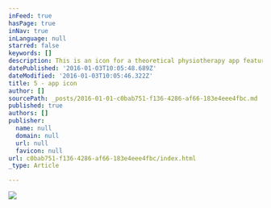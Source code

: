 ```yaml
---
inFeed: true
hasPage: true
inNav: true
inLanguage: null
starred: false
keywords: []
description: This is an icon for a theoretical physiotherapy app featuring a design I did for thestudiophysio.com - really damn simple
datePublished: '2016-01-03T10:05:48.689Z'
dateModified: '2016-01-03T10:05:46.322Z'
title: 5 - app icon
author: []
sourcePath: _posts/2016-01-01-c0bab751-f136-4286-af66-183e4eee4fbc.md
published: true
authors: []
publisher:
  name: null
  domain: null
  url: null
  favicon: null
url: c0bab751-f136-4286-af66-183e4eee4fbc/index.html
_type: Article

---
```

![](https://the-grid-user-content.s3-us-west-2.amazonaws.com/4a1818ad-eafa-4202-8b8c-2f4dc4b5d5c0.png)